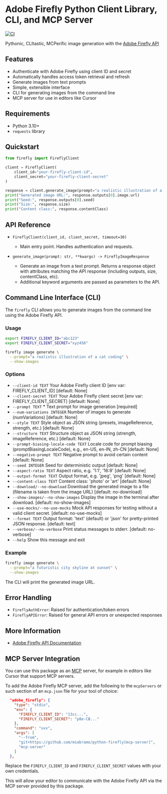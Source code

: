 # Adobe Firefly Python Client Library, CLI, and MCP Server

[![CI](https://github.com/msabramo/python-firefly/actions/workflows/ci.yml/badge.svg?branch=main)](https://github.com/msabramo/python-firefly/actions/workflows/ci.yml)

Pythonic, CLItastic, MCPerific image generation with the [Adobe Firefly API][Adobe Firefly API Documentation]

## Features

- Authenticate with Adobe Firefly using client ID and secret
- Automatically handles access token retrieval and refresh
- Generate images from text prompts
- Simple, extensible interface
- CLI for generating images from the command line
- MCP server for use in editors like Cursor

## Requirements

- Python 3.10+
- `requests` library

## Quickstart

```python
from firefly import FireflyClient

client = FireflyClient(
    client_id="your-firefly-client-id",
    client_secret="your-firefly-client-secret"
)

response = client.generate_image(prompt="a realistic illustration of a cat coding")
print("Generated image URL:", response.outputs[0].image.url)
print("Seed:", response.outputs[0].seed)
print("Size:", response.size)
print("Content class:", response.contentClass)
```

## API Reference

- `FireflyClient(client_id, client_secret, timeout=30)`
  - Main entry point. Handles authentication and requests.

- `generate_image(prompt: str, **kwargs) -> FireflyImageResponse`
  - Generate an image from a text prompt. Returns a response object with attributes matching the API response (including outputs, size, contentClass, etc).
  - Additional keyword arguments are passed as parameters to the API.

## Command Line Interface (CLI)

The `firefly` CLI allows you to generate images from the command line using the Adobe Firefly API.

### Usage

```sh
export FIREFLY_CLIENT_ID="abc123"
export FIREFLY_CLIENT_SECRET="xyz456"
```

```sh
firefly image generate \
  --prompt="a realistic illustration of a cat coding" \
  --show-images
```

### Options

- `--client-id TEXT`                        Your Adobe Firefly client ID [env var: FIREFLY_CLIENT_ID] [default: None]
- `--client-secret TEXT`                    Your Adobe Firefly client secret [env var: FIREFLY_CLIENT_SECRET] [default: None]
- `--prompt TEXT` *                         Text prompt for image generation [required]
- `--num-variations INTEGER`                Number of images to generate (numVariations) [default: None]
- `--style TEXT`                            Style object as JSON string (presets, imageReference, strength, etc.) [default: None]
- `--structure TEXT`                        Structure object as JSON string (strength, imageReference, etc.) [default: None]
- `--prompt-biasing-locale-code TEXT`       Locale code for prompt biasing (promptBiasingLocaleCode), e.g., en-US, en-IN, zh-CN [default: None]
- `--negative-prompt TEXT`                  Negative prompt to avoid certain content [default: None]
- `--seed INTEGER`                          Seed for deterministic output [default: None]
- `--aspect-ratio TEXT`                     Aspect ratio, e.g. '1:1', '16:9' [default: None]
- `--output-format TEXT`                    Output format, e.g. 'jpeg', 'png' [default: None]
- `--content-class TEXT`                    Content class: 'photo' or 'art' [default: None]
- `--download/--no-download`                Download the generated image to a file (filename is taken from the image URL) [default: no-download]
- `--show-images/--no-show-images`          Display the image in the terminal after download. [default: no-show-images]
- `--use-mocks/--no-use-mocks`              Mock API responses for testing without a valid client secret. [default: no-use-mocks]
- `--format TEXT`                           Output format: 'text' (default) or 'json' for pretty-printed JSON response. [default: text]
- `--verbose/--no-verbose`                  Print status messages to stderr. [default: no-verbose]
- `--help`                                  Show this message and exit

### Example

```sh
firefly image generate \
  --prompt="a futuristic city skyline at sunset" \
  --show-images
```

The CLI will print the generated image URL.

## Error Handling

- `FireflyAuthError`: Raised for authentication/token errors
- `FireflyAPIError`: Raised for general API errors or unexpected responses

## More Information

- [Adobe Firefly API Documentation]

## MCP Server Integration

You can use this package as an [MCP] server, for example in editors like Cursor that support MCP servers.

To add the Adobe Firefly MCP server, add the following to the `mcpServers` or such section of an `mcp.json` file for your tool of choice:

```json
  "adobe_firefly": {
    "type": "stdio",
    "env": {
      "FIREFLY_CLIENT_ID": "13cc...",
      "FIREFLY_CLIENT_SECRET": "p8e-CB..."
    },
    "command": "uvx",
    "args": [
      "--from",
      "git+https://github.com/msabramo/python-firefly[mcp-server]",
      "mcp-server"
    ]
  },
```

Replace the `FIREFLY_CLIENT_ID` and `FIREFLY_CLIENT_SECRET` values with your own credentials.

This will allow your editor to communicate with the Adobe Firefly API via the MCP server provided by this package.

[Adobe Firefly API Documentation]: https://developer.adobe.com/firefly-services/docs/firefly-api/guides/#generate-an-image
[MCP]: https://modelcontextprotocol.io/introduction

